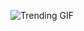 
<!-- GIF_SECTION -->
![Trending GIF](https://media3.giphy.com/media/v1.Y2lkPThiYjIxNzcybTEzb2ZzcThuY3o5Zmt3bDZpd2N1bm53YWg0ampya3A5d3NkbDJsNyZlcD12MV9naWZzX3NlYXJjaCZjdD1n/6Wnvo39hEt48TNQmWf/giphy.gif)
<!-- END_GIF_SECTION -->

